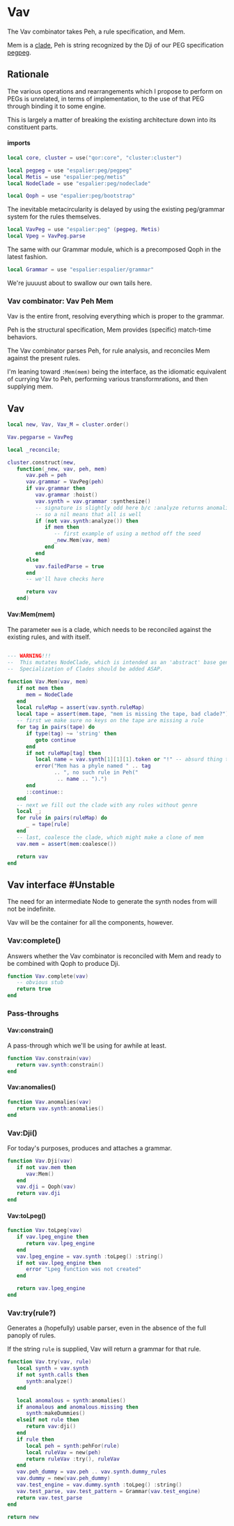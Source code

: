 # Vav

  The Vav combinator takes Peh, a rule specification, and Mem\.

Mem is a [clade](https://gitlab.com/special-circumstance//cluster/-/blob/trunk/doc/md/clade.md), Peh is string recognized by the Dji
of our PEG specification [pegpeg](https://gitlab.com/special-circumstance/espalier/-/blob/trunk/doc/md/peg/pegpeg.md)\.



## Rationale

  The various operations and rearrangements which I propose to perform on
PEGs is unrelated, in terms of implementation, to the use of that PEG through
binding it to some engine\.

This is largely a matter of breaking the existing architecture down into its
constituent parts\.


#### imports

```lua
local core, cluster = use("qor:core", "cluster:cluster")

local pegpeg = use "espalier:peg/pegpeg"
local Metis = use "espalier:peg/metis"
local NodeClade = use "espalier:peg/nodeclade"

local Qoph = use "espalier:peg/bootstrap"
```

The inevitable metacircularity is delayed by using the existing peg/grammar
system for the rules themselves\.

```lua
local VavPeg = use "espalier:peg" (pegpeg, Metis)
local Vpeg = VavPeg.parse
```

The same with our Grammar module, which is a precomposed Qoph in the latest
fashion\.

```lua
local Grammar = use "espalier:espalier/grammar"
```

We're juuuust about to swallow our own tails here\.


### Vav combinator: Vav Peh Mem

Vav is the entire front, resolving everything which is proper to the grammar\.

Peh is the structural specification, Mem provides \(specific\) match\-time
behaviors\.

The Vav combinator parses Peh, for rule analysis, and reconciles Mem
against the present rules\.

I'm leaning toward `:Mem(mem)` being the interface, as the idiomatic
equivalent of currying Vav to Peh, performing various transformrations, and
then supplying mem\.


## Vav

```lua
local new, Vav, Vav_M = cluster.order()

Vav.pegparse = VavPeg

local _reconcile;

cluster.construct(new,
   function(_new, vav, peh, mem)
      vav.peh = peh
      vav.grammar = VavPeg(peh)
      if vav.grammar then
         vav.grammar :hoist()
         vav.synth = vav.grammar :synthesize()
         -- signature is slightly odd here b/c :analyze returns anomalies
         -- so a nil means that all is well
         if (not vav.synth:analyze()) then
            if mem then
               -- first example of using a method off the seed
               _new.Mem(vav, mem)
            end
         end
      else
         vav.failedParse = true
      end
      -- we'll have checks here

      return vav
   end)
```


#### Vav:Mem\(mem\)

  The parameter `mem` is a clade, which needs to be reconciled against the
existing rules, and with itself\.

```lua

--- WARNING!!!
--  This mutates NodeClade, which is intended as an 'abstract' base genre.
--  Specialization of Clades should be added ASAP.

function Vav.Mem(vav, mem)
   if not mem then
      mem = NodeClade
   end
   local ruleMap = assert(vav.synth.ruleMap)
   local tape = assert(mem.tape, "mem is missing the tape, bad clade?")
   -- first we make sure no keys on the tape are missing a rule
   for tag in pairs(tape) do
      if type(tag) ~= 'string' then
         goto continue
      end
      if not ruleMap[tag] then
         local name = vav.synth[1][1][1].token or "!" -- absurd thing to do
         error("Mem has a phyle named " .. tag
               .. ", no such rule in Peh("
                .. name .. ").")
      end
      ::continue::
   end
   -- next we fill out the clade with any rules without genre
   local _;
   for rule in pairs(ruleMap) do
      _ = tape[rule]
   end
   -- last, coalesce the clade, which might make a clone of mem
   vav.mem = assert(mem:coalesce())

   return vav
end
```


## Vav interface \#Unstable

The need for an intermediate Node to generate the synth nodes from will not
be indefinite\.

Vav will be the container for all the components, however\.


### Vav:complete\(\)

Answers whether the Vav combinator is reconciled with Mem and ready to be
combined with Qoph to produce Dji\.


```lua
function Vav.complete(vav)
   -- obvious stub
   return true
end
```


### Pass\-throughs


#### Vav:constrain\(\)

A pass\-through which we'll be using for awhile at least\.

```lua
function Vav.constrain(vav)
   return vav.synth:constrain()
end
```


#### Vav:anomalies\(\)

```lua
function Vav.anomalies(vav)
   return vav.synth:anomalies()
end
```


### Vav:Dji\(\)

For today's purposes, produces and attaches a grammar\.

```lua
function Vav.Dji(vav)
   if not vav.mem then
      vav:Mem()
   end
   vav.dji = Qoph(vav)
   return vav.dji
end
```


#### Vav:toLpeg\(\)

```lua
function Vav.toLpeg(vav)
   if vav.lpeg_engine then
      return vav.lpeg_engine
   end
   vav.lpeg_engine = vav.synth :toLpeg() :string()
   if not vav.lpeg_engine then
      error "Lpeg function was not created"
   end

   return vav.lpeg_engine
end
```


### Vav:try\(rule?\)

Generates a \(hopefully\) usable parser, even in the absence of the full
panoply of rules\.

If the string `rule` is supplied, Vav will return a grammar for that rule\.

```lua
function Vav.try(vav, rule)
   local synth = vav.synth
   if not synth.calls then
      synth:analyze()
   end

   local anomalous = synth:anomalies()
   if anomalous and anomalous.missing then
      synth:makeDummies()
   elseif not rule then
      return vav:dji()
   end
   if rule then
      local peh = synth:pehFor(rule)
      local ruleVav = new(peh)
      return ruleVav :try(), ruleVav
   end
   vav.peh_dummy = vav.peh .. vav.synth.dummy_rules
   vav.dummy = new(vav.peh_dummy)
   vav.test_engine = vav.dummy.synth :toLpeg() :string()
   vav.test_parse, vav.test_pattern = Grammar(vav.test_engine)
   return vav.test_parse
end
```

```lua
return new
```

